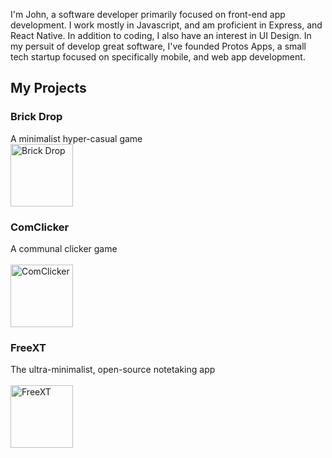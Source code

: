 I'm John, a software developer primarily focused on front-end app development.  I work mostly in Javascript, and am proficient in Express, and React Native. In addition to coding, I also have an interest in UI Design. In my persuit of develop great software, I've founded Protos Apps, a small tech startup focused on specifically mobile, and web app development.
## My Projects
### Brick Drop
A minimalist hyper-casual game
<br/>
<a href='https://github.com/protos-apps/Brick-Drop'>
  <img alt='Brick Drop' src='https://raw.githubusercontent.com/protos-apps/Brick-Drop/master/icon.png' width='100' height='100'/>
</a>
### ComClicker
A communal clicker game
<br/><br/>
<a href='https://github.com/protos-apps/comclicker'>
  <img alt='ComClicker' src='https://raw.githubusercontent.com/protos-apps/ComClicker/master/public/img/icon.png' width='100' height='100'/>
</a>
### FreeXT
The ultra-minimalist, open-source notetaking app
<br/><br/>
<a href='https://github.com/protos-apps/FreeXT'>
  <img alt='FreeXT' src='https://raw.githubusercontent.com/protos-apps/FreeXT/master/assets/icon-round.png' width='100' height='100'/>
</a>
